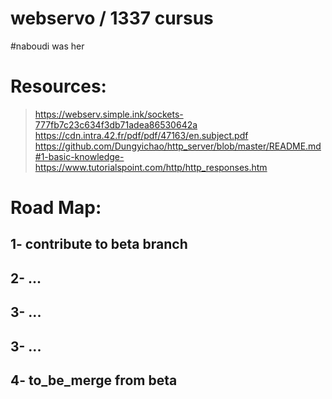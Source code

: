 # webservo / 1337 cursus
#naboudi was her
# Resources:
  > https://webserv.simple.ink/sockets-777fb7c23c634f3db71adea86530642a
  > https://cdn.intra.42.fr/pdf/pdf/47163/en.subject.pdf 
  > https://github.com/Dungyichao/http_server/blob/master/README.md#1-basic-knowledge-
  > https://www.tutorialspoint.com/http/http_responses.htm
  > 
# Road Map:
## 1- contribute to beta branch
## 2-  ...
## 3- ...
## 3- ...
## 4- to_be_merge from beta


